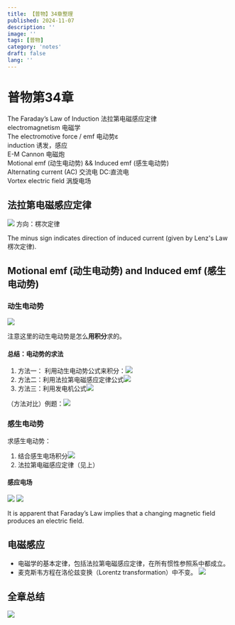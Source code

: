 ```yaml
---
title: 【普物】34章整理
published: 2024-11-07
description: ''
image: ''
tags: [普物]
category: 'notes'
draft: false 
lang: ''
---
```

# 普物第34章 
The Faraday’s Law of Induction  法拉第电磁感应定律  
electromagnetism 电磁学  
The electromotive force / emf 电动势ε  
induction 诱发，感应  
E-M Cannon 电磁炮  
Motional emf (动生电动势) && Induced emf (感生电动势)   
Alternating current (AC) 交流电  DC:直流电  
Vortex electric field 涡旋电场
## 法拉第电磁感应定律
![](/media/17294768970224/17309609433682.png)
方向：楞次定律

The minus sign indicates direction of induced current (given by Lenz's Law 楞次定律).

## Motional emf (动生电动势) and Induced emf (感生电动势) 
### 动生电动势
![](/media/17294768970224/17309622045998.png)

注意这里的动生电动势是怎么**用积分**求的。

 #### 总结：电动势的求法
 1. 方法一： 利用动生电动势公式来积分：![](/media/17294768970224/17309627258844.png)
 2. 方法二：利用法拉第电磁感应定律公式![](/media/17294768970224/17309609433682.png)
 3. 方法三：利用发电机公式![](/media/17294768970224/17309630320713.png)


（方法对比）例题：![](/media/17294768970224/17309629310250.png)

### 感生电动势
求感生电动势：
1. 结合感生电场积分![](/media/17294768970224/17309634473339.png)
2. 法拉第电磁感应定律（见上）

#### 感应电场
![](/media/17294768970224/17309646703459.png)
![](/media/17294768970224/17309646801085.png)

It is apparent that Faraday’s Law implies that a changing magnetic field produces an electric field.

## 电磁感应
* 电磁学的基本定律，包括法拉第电磁感应定律，在所有惯性参照系中都成立。
* 麦克斯韦方程在洛伦兹变换（Lorentz transformation）中不变。
![](/media/17294768970224/17309677860076.png)

## 全章总结
![](/media/17294768970224/17309679407256.png)


